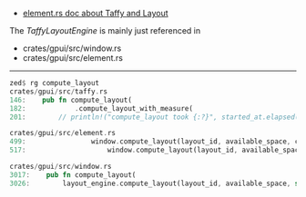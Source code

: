 
- [element.rs doc about Taffy and Layout](https://github.com/zed-industries/zed/blob/main/crates/gpui/src/element.rs)

The *TaffyLayoutEngine* is mainly just referenced in

- crates/gpui/src/window.rs
- crates/gpui/src/element.rs

---

```rust
zed$ rg compute_layout
crates/gpui/src/taffy.rs
146:    pub fn compute_layout(
182:            .compute_layout_with_measure(
201:        // println!("compute_layout took {:?}", started_at.elapsed());

crates/gpui/src/element.rs
499:                window.compute_layout(layout_id, available_space, cx);
517:                    window.compute_layout(layout_id, available_space, cx);

crates/gpui/src/window.rs
3017:    pub fn compute_layout(
3026:        layout_engine.compute_layout(layout_id, available_space, self, cx);
```
